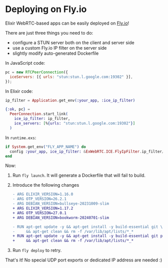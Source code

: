 # Deploying on Fly.io

Elixir WebRTC-based apps can be easily deployed on [Fly.io](https://fly.io)!

There are just three things you need to do:

* configure a STUN server both on the client and server side
* use a custom Fly.io IP filter on the server side
* slightly modify auto-generated Dockerfile 

In JavaScript code:

```js
pc = new RTCPeerConnection({
  iceServers: [{ urls: "stun:stun.l.google.com:19302" }],
});
```

In Elixir code:

```elixir
ip_filter = Application.get_env(:your_app, :ice_ip_filter)

{:ok, pc} =
  PeerConnection.start_link(
    ice_ip_filter: ip_filter,
    ice_servers: [%{urls: "stun:stun.l.google.com:19302"}]
  )
```

In `runtime.exs`:

```elixir
if System.get_env("FLY_APP_NAME") do
  config :your_app, ice_ip_filter: &ExWebRTC.ICE.FlyIpFilter.ip_filter/1
end
```

Now:
1. Run `fly launch`. It will generate a Dockerfile that will fail to build.
2. Introduce the following changes 

    ```diff
    - ARG ELIXIR_VERSION=1.16.0
    - ARG OTP_VERSION=26.2.1
    - ARG DEBIAN_VERSION=bullseye-20231009-slim
    + ARG ELIXIR_VERSION=1.17.2
    + ARG OTP_VERSION=27.0.1
    + ARG DEBIAN_VERSION=bookworm-20240701-slim

    - RUN apt-get update -y && apt-get install -y build-essential git \
    -     && apt-get clean && rm -f /var/lib/apt/lists/*_*
    + RUN apt-get update -y && apt-get install -y build-essential git pkg-config libssl-dev \
    +     && apt-get clean && rm -f /var/lib/apt/lists/*_*
    ```

3. Run `fly deploy` to retry.

That's it!
No special UDP port exports or dedicated IP address are needed :)
